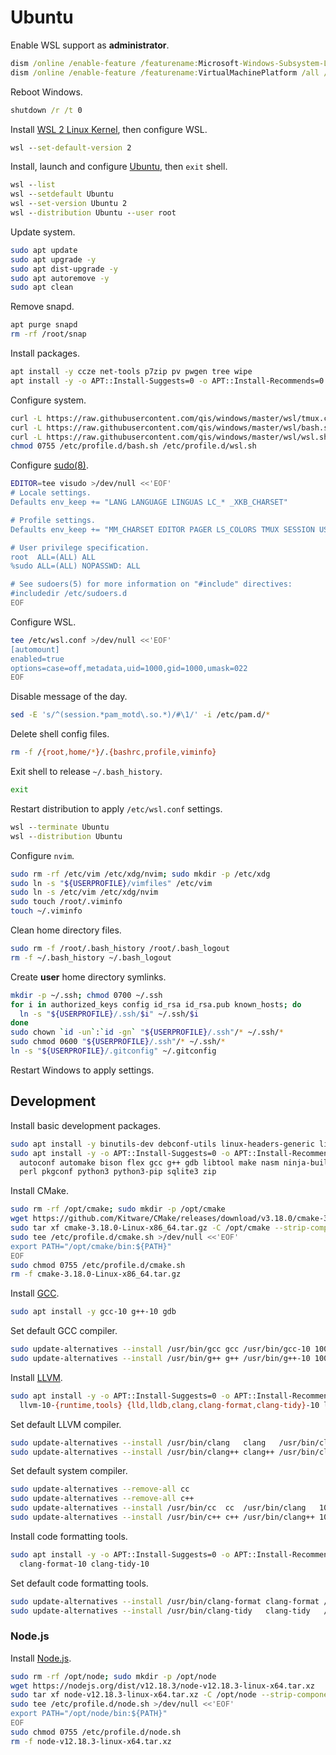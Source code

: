 # Ubuntu
Enable WSL support as **administrator**.

```cmd
dism /online /enable-feature /featurename:Microsoft-Windows-Subsystem-Linux /all /norestart
dism /online /enable-feature /featurename:VirtualMachinePlatform /all /norestart
```

Reboot Windows.

```cmd
shutdown /r /t 0
```

Install [WSL 2 Linux Kernel](https://aka.ms/wsl2kernel), then configure WSL.

```cmd
wsl --set-default-version 2
```

Install, launch and configure [Ubuntu](https://aka.ms/wslstore), then `exit` shell.

```cmd
wsl --list
wsl --setdefault Ubuntu
wsl --set-version Ubuntu 2
wsl --distribution Ubuntu --user root
```

Update system.

```sh
sudo apt update
sudo apt upgrade -y
sudo apt dist-upgrade -y
sudo apt autoremove -y
sudo apt clean
```

Remove snapd.

```sh
apt purge snapd
rm -rf /root/snap
```

Install packages.

```sh
apt install -y ccze net-tools p7zip pv pwgen tree wipe
apt install -y -o APT::Install-Suggests=0 -o APT::Install-Recommends=0 imagemagick pngcrush
```

Configure system.

```sh
curl -L https://raw.githubusercontent.com/qis/windows/master/wsl/tmux.conf -o /etc/tmux.conf
curl -L https://raw.githubusercontent.com/qis/windows/master/wsl/bash.sh -o /etc/profile.d/bash.sh
curl -L https://raw.githubusercontent.com/qis/windows/master/wsl/wsl.sh -o /etc/profile.d/wsl.sh
chmod 0755 /etc/profile.d/bash.sh /etc/profile.d/wsl.sh
```

Configure [sudo(8)](http://manpages.ubuntu.com/manpages/xenial/man8/sudo.8.html).

```sh
EDITOR=tee visudo >/dev/null <<'EOF'
# Locale settings.
Defaults env_keep += "LANG LANGUAGE LINGUAS LC_* _XKB_CHARSET"

# Profile settings.
Defaults env_keep += "MM_CHARSET EDITOR PAGER LS_COLORS TMUX SESSION USERPROFILE"

# User privilege specification.
root  ALL=(ALL) ALL
%sudo ALL=(ALL) NOPASSWD: ALL

# See sudoers(5) for more information on "#include" directives:
#includedir /etc/sudoers.d
EOF
```

Configure WSL.

```sh
tee /etc/wsl.conf >/dev/null <<'EOF'
[automount]
enabled=true
options=case=off,metadata,uid=1000,gid=1000,umask=022
EOF
```

Disable message of the day.

```sh
sed -E 's/^(session.*pam_motd\.so.*)/#\1/' -i /etc/pam.d/*
```

Delete shell config files.

```sh
rm -f /{root,home/*}/.{bashrc,profile,viminfo}
```

Exit shell to release `~/.bash_history`.

```sh
exit
```

Restart distribution to apply `/etc/wsl.conf` settings.

```cmd
wsl --terminate Ubuntu
wsl --distribution Ubuntu
```

Configure `nvim`.

```sh
sudo rm -rf /etc/vim /etc/xdg/nvim; sudo mkdir -p /etc/xdg
sudo ln -s "${USERPROFILE}/vimfiles" /etc/vim
sudo ln -s /etc/vim /etc/xdg/nvim
sudo touch /root/.viminfo
touch ~/.viminfo
```

Clean home directory files.

```sh
sudo rm -f /root/.bash_history /root/.bash_logout
rm -f ~/.bash_history ~/.bash_logout
```

Create **user** home directory symlinks.

```sh
mkdir -p ~/.ssh; chmod 0700 ~/.ssh
for i in authorized_keys config id_rsa id_rsa.pub known_hosts; do
  ln -s "${USERPROFILE}/.ssh/$i" ~/.ssh/$i
done
sudo chown `id -un`:`id -gn` "${USERPROFILE}/.ssh"/* ~/.ssh/*
sudo chmod 0600 "${USERPROFILE}/.ssh"/* ~/.ssh/*
ln -s "${USERPROFILE}/.gitconfig" ~/.gitconfig
```

Restart Windows to apply settings.

## Development
Install basic development packages.

```sh
sudo apt install -y binutils-dev debconf-utils linux-headers-generic libc6-dev manpages-dev
sudo apt install -y -o APT::Install-Suggests=0 -o APT::Install-Recommends=0 \
  autoconf automake bison flex gcc g++ gdb libtool make nasm ninja-build patch \
  perl pkgconf python3 python3-pip sqlite3 zip
```

Install CMake.

```sh
sudo rm -rf /opt/cmake; sudo mkdir -p /opt/cmake
wget https://github.com/Kitware/CMake/releases/download/v3.18.0/cmake-3.18.0-Linux-x86_64.tar.gz
sudo tar xf cmake-3.18.0-Linux-x86_64.tar.gz -C /opt/cmake --strip-components=1
sudo tee /etc/profile.d/cmake.sh >/dev/null <<'EOF'
export PATH="/opt/cmake/bin:${PATH}"
EOF
sudo chmod 0755 /etc/profile.d/cmake.sh
rm -f cmake-3.18.0-Linux-x86_64.tar.gz
```

Install [GCC](https://gcc.gnu.org/).

```sh
sudo apt install -y gcc-10 g++-10 gdb
```

Set default GCC compiler.

```sh
sudo update-alternatives --install /usr/bin/gcc gcc /usr/bin/gcc-10 100
sudo update-alternatives --install /usr/bin/g++ g++ /usr/bin/g++-10 100
```

Install [LLVM](https://llvm.org/).

```sh
sudo apt install -y -o APT::Install-Suggests=0 -o APT::Install-Recommends=0 \
  llvm-10-{runtime,tools} {lld,lldb,clang,clang-format,clang-tidy}-10 libc++{,abi}-10-dev
```

Set default LLVM compiler.

```sh
sudo update-alternatives --install /usr/bin/clang   clang   /usr/bin/clang-10   100
sudo update-alternatives --install /usr/bin/clang++ clang++ /usr/bin/clang++-10 100
```

Set default system compiler.

```sh
sudo update-alternatives --remove-all cc
sudo update-alternatives --remove-all c++
sudo update-alternatives --install /usr/bin/cc  cc  /usr/bin/clang   100
sudo update-alternatives --install /usr/bin/c++ c++ /usr/bin/clang++ 100
```

Install code formatting tools.

```sh
sudo apt install -y -o APT::Install-Suggests=0 -o APT::Install-Recommends=0 \
  clang-format-10 clang-tidy-10
```

Set default code formatting tools.

```sh
sudo update-alternatives --install /usr/bin/clang-format clang-format /usr/bin/clang-format-10 100
sudo update-alternatives --install /usr/bin/clang-tidy   clang-tidy   /usr/bin/clang-tidy-10   100
```

### Node.js
Install [Node.js](https://nodejs.org/).

```sh
sudo rm -rf /opt/node; sudo mkdir -p /opt/node
wget https://nodejs.org/dist/v12.18.3/node-v12.18.3-linux-x64.tar.xz
sudo tar xf node-v12.18.3-linux-x64.tar.xz -C /opt/node --strip-components=1
sudo tee /etc/profile.d/node.sh >/dev/null <<'EOF'
export PATH="/opt/node/bin:${PATH}"
EOF
sudo chmod 0755 /etc/profile.d/node.sh
rm -f node-v12.18.3-linux-x64.tar.xz
```
